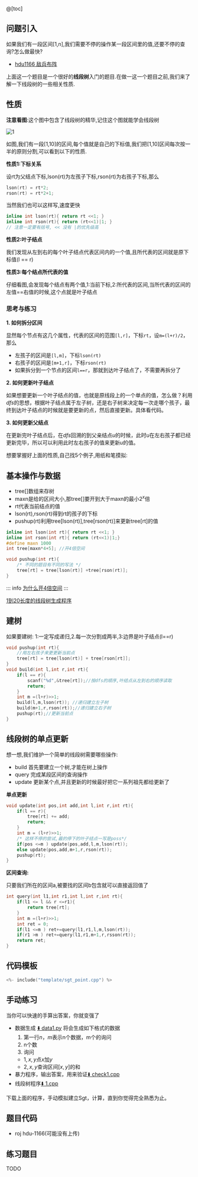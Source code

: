 @[toc]

## 问题引入

如果我们有一段区间[1,n],我们需要不停的操作某一段区间里的值,还要不停的查询?怎么做最快?


- [hdu1166 敌兵布阵](https://vjudge.net/problem/HDU-1166#author=0)


上面这一个题目是一个很好的**线段树**入门的题目.在做一这一个题目之前,我们来了解一下线段树的一些相关性质.


## 性质

**注意看图**:这个图中包含了线段树的精华,记住这个图就能学会线段树

![1](/images/线段树1.png)


如图,我们有一段[1,10]的区间,每个值就是自己的下标值,我们把[1,10]区间每次按一半的原则分割,可以看到以下的性质.

**性质1:下标关系**

设rt为父结点下标,lson(rt)为左孩子下标,rson(rt)为右孩子下标,那么

```c
lson(rt) = rt*2;
rson(rt) = rt*2+1;
```
当然我们也可以这样写,速度更快

```c
inline int lson(rt){ return rt <<1; }
inline int rson(rt){ return (rt<<1)|1; }
// 注意一定要有括号, << 没有 |的优先级高
```

**性质2:叶子结点**

我们发现从左到右的每个叶子结点代表区间内的一个值,且所代表的区间就是原下标值(l == r)


**性质3:每个结点所代表的值**

仔细看图,会发现每个结点有两个值,1:当前下标,2:所代表的区间,当所代表的区间的左值==右值的时候,这个点就是叶子结点

### 思考与练习

**1. 如何拆分区间**

显然每个节点有这几个属性，代表的区间的范围`[l,r]`，下标`rt`，设`m=(l+r)/2`，那么

 - 左孩子的区间是`[l,m]`，下标`lson(rt)`
 - 右孩子的区间是`[m+1,r]`，下标`rson(rt)`
 - 如果拆分到一个节点的区间`l==r`，那就到达叶子结点了，不需要再拆分了

**2. 如何更新叶子结点**

如果想要更新一个叶子结点的值，也就是原线段上的一个单点的值，怎么做？利用$dfs$的思想，根据叶子结点属于左子树，还是右子树来决定每一次走哪个孩子，最终到达叶子结点的时候就是要更新的点，然后直接更新。具体看代码。

**3. 如何更新父结点**

在更新完叶子结点后，在$dfs$回溯的到父亲结点$u$的时候，此时$u$在左右孩子都已经更新完毕，所以可以利用此时左右孩子的值来更新$u$的值。

想要掌握好上面的性质,自己找5个例子,用纸和笔摸拟:

## 基本操作与数据

 - tree[]数组来存树
 - maxn是给的区间大小,那tree[]要开到大于maxn的最小$2^x$倍
 - rt代表当前结点的值
 - lson(rt),rson(rt)得到rt的孩子的下标
 - pushup(rt)利用tree[lson(rt)],tree[rson(rt)]来更新tree[rt]的值

```c
inline int lson(int rt){ return rt <<1; }
inline int rson(int rt){ return (rt<<1)|1;}
#define maxn 1000
int tree[maxn*4+5]; //开4倍空间

void pushup(int rt){
    /* 不同的题目有不同的写法 */
    tree[rt] = tree[lson(rt)] +tree[rson(rt)];
}
```

::: info
[为什么开4倍空间](https://blog.csdn.net/mmww1994/article/details/104206072#commentBox)
:::

[1到20长度的线段树生成程序](./code/1-20sgt-generate.cpp)


## 建树 

如果要建树: 1:一定写成递归,2.每一次分割成两半,3:边界是叶子结点(l==r)

```c
void pushup(int rt){
    //用左右孩子来更更新当前点
    tree[rt] = tree[lson(rt)] + tree[rson[rt]];
}
void build(int l,int r,int rt){
    if(l == r){
        scanf("%d",&tree[rt]);//按dfs的顺序,叶结点从左到右的顺序读取
        return;
    }
    int m =(l+r)>>1;
    build(l,m,lson(rt)); //递归建立左子树
    build(m+1,r,rson(rt));//递归建立右子树
    pushup(rt);//更新当前点
}
```


## 线段树的单点更新

想一想,我们维护一个简单的线段树需要哪些操作:

 - build 首先要建立一个树,才能在树上操作
 - query 完成某段区间的查询操作
 - update 更新某个点,并且更新的时候最好把它一系列祖先都给更新了

**单点更新**

```c
void update(int pos,int add,int l,int r,int rt){
    if(l == r){
        tree[rt] += add;
        return;
    }
    int m = (l+r)>>1;
    /* 这样不停的尝试,最的停下的叶子结点一写是poss*/
    if(pos <=m ) update(pos,add,l,m,lson(rt));
    else update(pos,add,m+1,r,rson(rt));
    pushup(rt);
}
```

**区间查询:**

只要我们所在的区间a,被要找的区间b包含就可以直接返回值了

```c
int query(int l1,int r1,int l,int r,int rt){
    if(l1 <= l && r <=r1){
        return tree[rt];
    }
    int m =(l+r)>>1;
    int ret = 0;
    if(l1 <=m ) ret+=query(l1,r1,l,m,lson(rt));
    if(r1 >m ) ret+=query(l1,r1,m+1,r,rsson(rt));
    return ret;
}
```

## 代码模板

<!-- template start -->
```c
<%- include("template/sgt_point.cpp") %>
```
<!-- template end -->

## 手动练习

当你可以快速的手算出答案，你就变强了

 - 数据生成 [:arrow_down: data1.py](./code/data1.py)
   将会生成如下格式的数据
   1. 第一行$n$，$m$表示n个数据，m个的询问
   2. n个数
   3. 询问
    - $1,x,y$点$x$加$y$
    - $2,x,y$查询区间$[x,y]$的和
 - 暴力程序，输出答案，用来验证[:arrow_down: check1.cpp](./code/check1.cpp)
 - 线段树程序[:arrow_down: 1.cpp](./code/1.cpp)

下载上面的程序，手动模拟建立Sgt，计算，直到你觉得完全熟悉为止。

## 题目代码

- roj hdu-1166(可能没有上传)


## 练习题目

TODO

